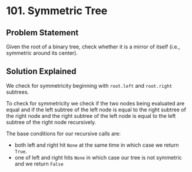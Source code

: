 # 101. Symmetric Tree

## Problem Statement

Given the root of a binary tree, check whether it is a mirror of itself (i.e., symmetric around its center).

## Solution Explained

We check for symmetricity beginning with `root.left` and `root.right` subtrees.

To check for symmetricity we check if the two nodes being evaluated are equal and if the left subtree of the left node is equal to the right subtree of the right node and the right subtree of the left node is equal to the left subtree of the right node recursively.

The base conditions for our recursive calls are:

- both left and right hit `None` at the same time in which case we return `True`.
- one of left and right hits `None` in which case our tree is not symmetric and we return `False`
